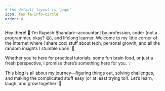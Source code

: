 ```yaml
---
# the default layout is 'page'
icon: fas fa-info-circle
order: 4
---
```


Hey there! 👋 I'm Rupesh Bhandari—accountant by profession, coder (not a programmer, okay? 😄), and lifelong learner. Welcome to my little corner of the internet where I share cool stuff about tech, personal growth, and all the random insights I stumble upon. 🚀

Whether you're here for practical tutorials, some fun brain food, or just a fresh perspective, I promise there’s something here for you. 💡

This blog is all about my journey—figuring things out, solving challenges, and making the complicated stuff easy (or at least trying to!). Let’s learn, laugh, and grow together! 🎉
